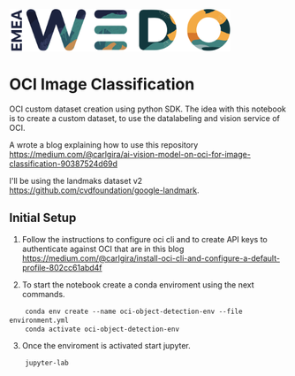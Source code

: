 <img src="img/emea-wedo.png" alt="WEDO" width="400"/>

# OCI Image Classification 

OCI custom dataset creation using python SDK. The idea with this notebook is to create a custom dataset, to use the datalabeling and vision service of OCI.

A wrote a blog explaining how to use this repository https://medium.com/@carlgira/ai-vision-model-on-oci-for-image-classification-90387524d69d


I'll be using the landmaks dataset v2 https://github.com/cvdfoundation/google-landmark.

## Initial Setup

1. Follow the instructions to configure oci cli and to create API keys to authenticate against OCI that are in this blog https://medium.com/@carlgira/install-oci-cli-and-configure-a-default-profile-802cc61abd4f

2. To start the notebook create a conda enviroment using the next commands.

```
    conda env create --name oci-object-detection-env --file environment.yml
    conda activate oci-object-detection-env
```

3. Once the enviroment is activated start jupyter.

```
    jupyter-lab
```

